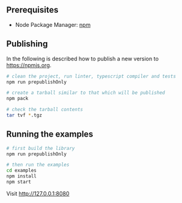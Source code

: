 ## Prerequisites

* Node Package Manager: [npm](https://www.npmjs.com/get-npm)

## Publishing

In the following is described how to publish a new version to https://npmjs.org.

```bash
# clean the project, run linter, typescript compiler and tests
npm run prepublishOnly

# create a tarball similar to that which will be published
npm pack

# check the tarball contents
tar tvf *.tgz
```

## Running the examples

```bash
# first build the library
npm run prepublishOnly

# then run the examples
cd examples
npm install
npm start
```

Visit http://127.0.0.1:8080
